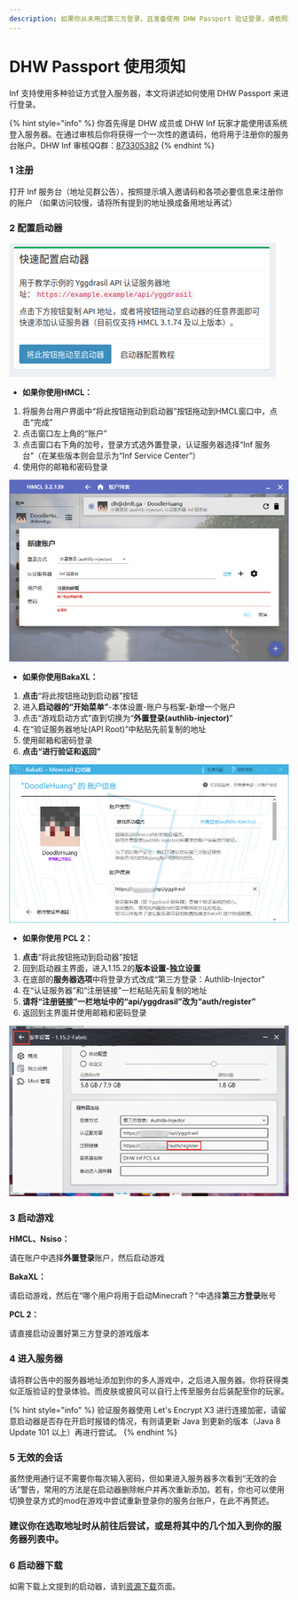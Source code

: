 ```yaml
---
description: 如果你从未用过第三方登录，且准备使用 DHW Passport 验证登录，请依照本提示设定好你的启动器。
---
```


# DHW Passport 使用须知

Inf 支持使用多种验证方式登入服务器，本文将讲述如何使用 DHW Passport 来进行登录。

{% hint style="info" %}
你首先得是 DHW 成员或 DHW Inf 玩家才能使用该系统登入服务器。在通过审核后你将获得一个一次性的邀请码，他将用于注册你的服务台账户。DHW Inf 审核QQ群：[873305382](https://jq.qq.com/?\_wv=1027\&k=CLcpAiWK)
{% endhint %}

### 1 注册

打开 Inf 服务台（地址见群公告），按照提示填入邀请码和各项必要信息来注册你的账户 （如果访问较慢，请将所有提到的地址换成备用地址再试）

### 2 配置启动器

![登录后点击"用户中心"，你将看到如图所示的"快速配置启动器"卡片。](<.gitbook/assets/快速配置启动器.png>)

* **如果你使用HMCL：**

1. 将服务台用户界面中“将此按钮拖动到启动器”按钮拖动到HMCL窗口中，点击“完成”
2. 点击窗口左上角的“账户”
3. 点击窗口右下角的加号，登录方式选外置登录，认证服务器选择“Inf 服务台”（在某些版本则会显示为“Inf Service Center”）
4. 使用你的邮箱和密码登录

![HMCL 的设定图示（更详细的图示请在群文件寻找“配置图解”）](<.gitbook/assets/图片 (4).png>)

* **如果你使用BakaXL：**

1. **点击**“将此按钮拖动到启动器”按钮
2. 进入**启动器的“开始菜单”**-本体设置-账户与档案-新增一个账户
3. 点击“游戏启动方式”直到切换为“**外置登录(authlib-injector)**”
4. 在“验证服务器地址(API Root)”中粘贴先前复制的地址
5. 使用邮箱和密码登录
6. **点击“进行验证和返回”**

![在 BakaXL 中设置外置登录](<.gitbook/assets/图片 (5).png>)

* **如果你使用 PCL 2：**

1. **点击**“将此按钮拖动到启动器”按钮
2. 回到启动器主界面，进入1.15.2的**版本设置-独立设置**
3. 在底部的**服务器选项**中将登录方式改成“第三方登录：Authlib-Injector”
4. 在“认证服务器”和“注册链接”一栏粘贴先前复制的地址
5. **请将“注册链接”一栏地址中的“api/yggdrasil”改为“auth/register”**
6. 返回到主界面并使用邮箱和密码登录

![在 PCL 2 中设置第三方登录](<.gitbook/assets/图片 (7).png>)

### 3 启动游戏

**HMCL、Nsiso：**

请在账户中选择**外置登录**账户，然后启动游戏

**BakaXL：**

请启动游戏，然后在“哪个用户将用于启动Minecraft？”中选择**第三方登录**账号

**PCL 2：**

请直接启动设置好第三方登录的游戏版本

### 4 进入服务器

请将群公告中的服务器地址添加到你的多人游戏中，之后进入服务器。你将获得类似正版验证的登录体验。而皮肤或披风可以自行上传至服务台后装配至你的玩家。

{% hint style="info" %}
验证服务器使用 Let's Encrypt X3 进行连接加密，请留意启动器是否存在开启时报错的情况，有则请更新 Java 到更新的版本（Java 8 Update 101 以上）再进行尝试。
{% endhint %}

### 5 无效的会话

虽然使用通行证不需要你每次输入密码，但如果进入服务器多次看到“无效的会话”警告，常用的方法是在启动器删除帐户并再次重新添加。若有，你也可以使用切换登录方式的mod在游戏中尝试重新登录你的服务台账户，在此不再赘述。

### 建议你在选取地址时从前往后尝试，或是将其中的几个加入到你的服务器列表中。

### 6 启动器下载

如需下载上文提到的启动器，请到[资源下载](downloads.md)页面。
